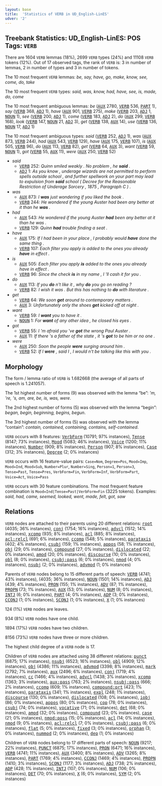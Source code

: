 ```yaml
---
layout: base
title:  'Statistics of VERB in UD_English-LinES'
udver: '2'
---
```


## Treebank Statistics: UD_English-LinES: POS Tags: `VERB`

There are 1604 `VERB` lemmas (18%), 2699 `VERB` types (24%) and 11108 `VERB` tokens (12%).
Out of 17 observed tags, the rank of `VERB` is: 3 in number of lemmas, 2 in number of types and 3 in number of tokens.

The 10 most frequent `VERB` lemmas: <em>be, say, have, go, make, know, see, come, do, take</em>

The 10 most frequent `VERB` types:  <em>said, was, know, had, have, see, is, made, do, come</em>

The 10 most frequent ambiguous lemmas: <em>be</em> (<tt><a href="en_lines-pos-AUX.html">AUX</a></tt> 2780, <tt><a href="en_lines-pos-VERB.html">VERB</a></tt> 536, <tt><a href="en_lines-pos-PART.html">PART</a></tt> 1), <em>say</em> (<tt><a href="en_lines-pos-VERB.html">VERB</a></tt> 368, <tt><a href="en_lines-pos-ADJ.html">ADJ</a></tt> 1), <em>have</em> (<tt><a href="en_lines-pos-AUX.html">AUX</a></tt> 901, <tt><a href="en_lines-pos-VERB.html">VERB</a></tt> 275), <em>make</em> (<tt><a href="en_lines-pos-VERB.html">VERB</a></tt> 203, <tt><a href="en_lines-pos-ADJ.html">ADJ</a></tt> 1, <tt><a href="en_lines-pos-NOUN.html">NOUN</a></tt> 1), <em>see</em> (<tt><a href="en_lines-pos-VERB.html">VERB</a></tt> 200, <tt><a href="en_lines-pos-ADJ.html">ADJ</a></tt> 1), <em>come</em> (<tt><a href="en_lines-pos-VERB.html">VERB</a></tt> 183, <tt><a href="en_lines-pos-ADJ.html">ADJ</a></tt> 2), <em>do</em> (<tt><a href="en_lines-pos-AUX.html">AUX</a></tt> 299, <tt><a href="en_lines-pos-VERB.html">VERB</a></tt> 168), <em>look</em> (<tt><a href="en_lines-pos-VERB.html">VERB</a></tt> 147, <tt><a href="en_lines-pos-NOUN.html">NOUN</a></tt> 21, <tt><a href="en_lines-pos-ADJ.html">ADJ</a></tt> 3), <em>get</em> (<tt><a href="en_lines-pos-VERB.html">VERB</a></tt> 138, <tt><a href="en_lines-pos-AUX.html">AUX</a></tt> 14), <em>use</em> (<tt><a href="en_lines-pos-VERB.html">VERB</a></tt> 136, <tt><a href="en_lines-pos-NOUN.html">NOUN</a></tt> 17, <tt><a href="en_lines-pos-ADJ.html">ADJ</a></tt> 1)

The 10 most frequent ambiguous types:  <em>said</em> (<tt><a href="en_lines-pos-VERB.html">VERB</a></tt> 252, <tt><a href="en_lines-pos-ADJ.html">ADJ</a></tt> 1), <em>was</em> (<tt><a href="en_lines-pos-AUX.html">AUX</a></tt> 873, <tt><a href="en_lines-pos-VERB.html">VERB</a></tt> 244), <em>had</em> (<tt><a href="en_lines-pos-AUX.html">AUX</a></tt> 543, <tt><a href="en_lines-pos-VERB.html">VERB</a></tt> 129), <em>have</em> (<tt><a href="en_lines-pos-AUX.html">AUX</a></tt> 175, <tt><a href="en_lines-pos-VERB.html">VERB</a></tt> 107), <em>is</em> (<tt><a href="en_lines-pos-AUX.html">AUX</a></tt> 505, <tt><a href="en_lines-pos-VERB.html">VERB</a></tt> 96), <em>do</em> (<tt><a href="en_lines-pos-AUX.html">AUX</a></tt> 113, <tt><a href="en_lines-pos-VERB.html">VERB</a></tt> 82), <em>get</em> (<tt><a href="en_lines-pos-VERB.html">VERB</a></tt> 64, <tt><a href="en_lines-pos-AUX.html">AUX</a></tt> 3), <em>want</em> (<tt><a href="en_lines-pos-VERB.html">VERB</a></tt> 59, <tt><a href="en_lines-pos-NOUN.html">NOUN</a></tt> 1), <em>got</em> (<tt><a href="en_lines-pos-VERB.html">VERB</a></tt> 55, <tt><a href="en_lines-pos-AUX.html">AUX</a></tt> 11), <em>were</em> (<tt><a href="en_lines-pos-AUX.html">AUX</a></tt> 250, <tt><a href="en_lines-pos-VERB.html">VERB</a></tt> 52)


* <em>said</em>
  * <tt><a href="en_lines-pos-VERB.html">VERB</a></tt> 252: <em>Quinn smiled weakly . No problem , he <b>said</b> .</em>
  * <tt><a href="en_lines-pos-ADJ.html">ADJ</a></tt> 1: <em>As you know , underage wizards are not permitted to perform spells outside school , and further spellwork on your part may lead to expulsion from <b>said</b> school ( Decree for the Reasonable Restriction of Underage Sorcery , 1875 , Paragraph C ) .</em>
* <em>was</em>
  * <tt><a href="en_lines-pos-AUX.html">AUX</a></tt> 873: <em>I <b>was</b> just wondering if you liked the book .</em>
  * <tt><a href="en_lines-pos-VERB.html">VERB</a></tt> 244: <em>He wondered if the young Auster had been any better at it than he <b>was</b> .</em>
* <em>had</em>
  * <tt><a href="en_lines-pos-AUX.html">AUX</a></tt> 543: <em>He wondered if the young Auster <b>had</b> been any better at it than he was .</em>
  * <tt><a href="en_lines-pos-VERB.html">VERB</a></tt> 129: <em>Quinn <b>had</b> trouble finding a seat .</em>
* <em>have</em>
  * <tt><a href="en_lines-pos-AUX.html">AUX</a></tt> 175: <em>If I had been in your place , I probably would <b>have</b> done the same thing .</em>
  * <tt><a href="en_lines-pos-VERB.html">VERB</a></tt> 107: <em>Each filter you apply is added to the ones you already <b>have</b> in effect .</em>
* <em>is</em>
  * <tt><a href="en_lines-pos-AUX.html">AUX</a></tt> 505: <em>Each filter you apply <b>is</b> added to the ones you already have in effect .</em>
  * <tt><a href="en_lines-pos-VERB.html">VERB</a></tt> 96: <em>Since the check <b>is</b> in my name , I 'll cash it for you .</em>
* <em>do</em>
  * <tt><a href="en_lines-pos-AUX.html">AUX</a></tt> 113: <em>If you <b>do</b> n't like it , why <b>do</b> you go on reading ?</em>
  * <tt><a href="en_lines-pos-VERB.html">VERB</a></tt> 82: <em>I wish it was . But this has nothing to <b>do</b> with literature .</em>
* <em>get</em>
  * <tt><a href="en_lines-pos-VERB.html">VERB</a></tt> 64: <em>We soon <b>get</b> around to contemporary matters .</em>
  * <tt><a href="en_lines-pos-AUX.html">AUX</a></tt> 3: <em>Unfortunately only the shoes <b>get</b> kicked off at night .</em>
* <em>want</em>
  * <tt><a href="en_lines-pos-VERB.html">VERB</a></tt> 59: <em>I <b>want</b> you to have it .</em>
  * <tt><a href="en_lines-pos-NOUN.html">NOUN</a></tt> 1: <em>For <b>want</b> of any other idea , he closed his eyes .</em>
* <em>got</em>
  * <tt><a href="en_lines-pos-VERB.html">VERB</a></tt> 55: <em>I 'm afraid you 've <b>got</b> the wrong Paul Auster .</em>
  * <tt><a href="en_lines-pos-AUX.html">AUX</a></tt> 11: <em>If there 's a father of the state , it 's <b>got</b> to be him or no one .</em>
* <em>were</em>
  * <tt><a href="en_lines-pos-AUX.html">AUX</a></tt> 250: <em>Soon the people <b>were</b> surging around him .</em>
  * <tt><a href="en_lines-pos-VERB.html">VERB</a></tt> 52: <em>If I <b>were</b> , said I , I would n't be talking like this with you .</em>

## Morphology

The form / lemma ratio of `VERB` is 1.682668 (the average of all parts of speech is 1.241057).

The 1st highest number of forms (9) was observed with the lemma “be”: <em>'m, 're, 's, am, are, be, is, was, were</em>.

The 2nd highest number of forms (5) was observed with the lemma “begin”: <em>began, begin, beginning, begins, begun</em>.

The 3rd highest number of forms (5) was observed with the lemma “contain”: <em>contain, contained, containing, contains, self-contained</em>.

`VERB` occurs with 8 features: <tt><a href="en_lines-feat-VerbForm.html">VerbForm</a></tt> (10791; 97% instances), <tt><a href="en_lines-feat-Tense.html">Tense</a></tt> (8147; 73% instances), <tt><a href="en_lines-feat-Mood.html">Mood</a></tt> (5083; 46% instances), <tt><a href="en_lines-feat-Voice.html">Voice</a></tt> (1200; 11% instances), <tt><a href="en_lines-feat-Number.html">Number</a></tt> (909; 8% instances), <tt><a href="en_lines-feat-Person.html">Person</a></tt> (907; 8% instances), <tt><a href="en_lines-feat-Case.html">Case</a></tt> (312; 3% instances), <tt><a href="en_lines-feat-Degree.html">Degree</a></tt> (2; 0% instances)

`VERB` occurs with 16 feature-value pairs: `Case=Nom`, `Degree=Pos`, `Mood=Imp`, `Mood=Ind`, `Mood=Sub`, `Number=Plur`, `Number=Sing`, `Person=1`, `Person=3`, `Tense=Past`, `Tense=Pres`, `VerbForm=Fin`, `VerbForm=Inf`, `VerbForm=Part`, `Voice=Act`, `Voice=Pass`

`VERB` occurs with 30 feature combinations.
The most frequent feature combination is `Mood=Ind|Tense=Past|VerbForm=Fin` (3225 tokens).
Examples: <em>said, had, came, seemed, looked, went, made, felt, got, saw</em>


## Relations

`VERB` nodes are attached to their parents using 20 different relations: <tt><a href="en_lines-dep-root.html">root</a></tt> (4035; 36% instances), <tt><a href="en_lines-dep-conj.html">conj</a></tt> (1754; 16% instances), <tt><a href="en_lines-dep-advcl.html">advcl</a></tt> (1512; 14% instances), <tt><a href="en_lines-dep-xcomp.html">xcomp</a></tt> (935; 8% instances), <tt><a href="en_lines-dep-acl.html">acl</a></tt> (885; 8% instances), <tt><a href="en_lines-dep-acl-relcl.html">acl:relcl</a></tt> (691; 6% instances), <tt><a href="en_lines-dep-ccomp.html">ccomp</a></tt> (548; 5% instances), <tt><a href="en_lines-dep-parataxis.html">parataxis</a></tt> (402; 4% instances), <tt><a href="en_lines-dep-csubj.html">csubj</a></tt> (159; 1% instances), <tt><a href="en_lines-dep-appos.html">appos</a></tt> (58; 1% instances), <tt><a href="en_lines-dep-obj.html">obj</a></tt> (29; 0% instances), <tt><a href="en_lines-dep-compound.html">compound</a></tt> (27; 0% instances), <tt><a href="en_lines-dep-dislocated.html">dislocated</a></tt> (22; 0% instances), <tt><a href="en_lines-dep-amod.html">amod</a></tt> (20; 0% instances), <tt><a href="en_lines-dep-discourse.html">discourse</a></tt> (10; 0% instances), <tt><a href="en_lines-dep-obl.html">obl</a></tt> (8; 0% instances), <tt><a href="en_lines-dep-csubj-pass.html">csubj:pass</a></tt> (6; 0% instances), <tt><a href="en_lines-dep-nmod.html">nmod</a></tt> (4; 0% instances), <tt><a href="en_lines-dep-nsubj.html">nsubj</a></tt> (2; 0% instances), <tt><a href="en_lines-dep-advmod.html">advmod</a></tt> (1; 0% instances)

Parents of `VERB` nodes belong to 15 different parts of speech: <tt><a href="en_lines-pos-VERB.html">VERB</a></tt> (4741; 43% instances),  (4035; 36% instances), <tt><a href="en_lines-pos-NOUN.html">NOUN</a></tt> (1501; 14% instances), <tt><a href="en_lines-pos-ADJ.html">ADJ</a></tt> (439; 4% instances), <tt><a href="en_lines-pos-PRON.html">PRON</a></tt> (155; 1% instances), <tt><a href="en_lines-pos-ADV.html">ADV</a></tt> (87; 1% instances), <tt><a href="en_lines-pos-PROPN.html">PROPN</a></tt> (73; 1% instances), <tt><a href="en_lines-pos-AUX.html">AUX</a></tt> (53; 0% instances), <tt><a href="en_lines-pos-NUM.html">NUM</a></tt> (8; 0% instances), <tt><a href="en_lines-pos-INTJ.html">INTJ</a></tt> (6; 0% instances), <tt><a href="en_lines-pos-PART.html">PART</a></tt> (4; 0% instances), <tt><a href="en_lines-pos-ADP.html">ADP</a></tt> (3; 0% instances), <tt><a href="en_lines-pos-CCONJ.html">CCONJ</a></tt> (1; 0% instances), <tt><a href="en_lines-pos-SCONJ.html">SCONJ</a></tt> (1; 0% instances), <tt><a href="en_lines-pos-X.html">X</a></tt> (1; 0% instances)

124 (1%) `VERB` nodes are leaves.

934 (8%) `VERB` nodes have one child.

1894 (17%) `VERB` nodes have two children.

8156 (73%) `VERB` nodes have three or more children.

The highest child degree of a `VERB` node is 17.

Children of `VERB` nodes are attached using 38 different relations: <tt><a href="en_lines-dep-punct.html">punct</a></tt> (6875; 17% instances), <tt><a href="en_lines-dep-nsubj.html">nsubj</a></tt> (6523; 16% instances), <tt><a href="en_lines-dep-obl.html">obl</a></tt> (4909; 12% instances), <tt><a href="en_lines-dep-obj.html">obj</a></tt> (4386; 11% instances), <tt><a href="en_lines-dep-advmod.html">advmod</a></tt> (3398; 8% instances), <tt><a href="en_lines-dep-mark.html">mark</a></tt> (2792; 7% instances), <tt><a href="en_lines-dep-aux.html">aux</a></tt> (2496; 6% instances), <tt><a href="en_lines-dep-conj.html">conj</a></tt> (1719; 4% instances), <tt><a href="en_lines-dep-cc.html">cc</a></tt> (1466; 4% instances), <tt><a href="en_lines-dep-advcl.html">advcl</a></tt> (1438; 3% instances), <tt><a href="en_lines-dep-xcomp.html">xcomp</a></tt> (1363; 3% instances), <tt><a href="en_lines-dep-aux-pass.html">aux:pass</a></tt> (763; 2% instances), <tt><a href="en_lines-dep-nsubj-pass.html">nsubj:pass</a></tt> (666; 2% instances), <tt><a href="en_lines-dep-ccomp.html">ccomp</a></tt> (609; 1% instances), <tt><a href="en_lines-dep-compound-prt.html">compound:prt</a></tt> (423; 1% instances), <tt><a href="en_lines-dep-parataxis.html">parataxis</a></tt> (341; 1% instances), <tt><a href="en_lines-dep-expl.html">expl</a></tt> (248; 1% instances), <tt><a href="en_lines-dep-discourse.html">discourse</a></tt> (130; 0% instances), <tt><a href="en_lines-dep-dislocated.html">dislocated</a></tt> (108; 0% instances), <tt><a href="en_lines-dep-iobj.html">iobj</a></tt> (86; 0% instances), <tt><a href="en_lines-dep-appos.html">appos</a></tt> (80; 0% instances), <tt><a href="en_lines-dep-cop.html">cop</a></tt> (78; 0% instances), <tt><a href="en_lines-dep-csubj.html">csubj</a></tt> (74; 0% instances), <tt><a href="en_lines-dep-vocative.html">vocative</a></tt> (71; 0% instances), <tt><a href="en_lines-dep-det.html">det</a></tt> (68; 0% instances), <tt><a href="en_lines-dep-amod.html">amod</a></tt> (32; 0% instances), <tt><a href="en_lines-dep-compound.html">compound</a></tt> (23; 0% instances), <tt><a href="en_lines-dep-case.html">case</a></tt> (21; 0% instances), <tt><a href="en_lines-dep-nmod-poss.html">nmod:poss</a></tt> (15; 0% instances), <tt><a href="en_lines-dep-acl.html">acl</a></tt> (14; 0% instances), <tt><a href="en_lines-dep-nmod.html">nmod</a></tt> (9; 0% instances), <tt><a href="en_lines-dep-acl-relcl.html">acl:relcl</a></tt> (7; 0% instances), <tt><a href="en_lines-dep-csubj-pass.html">csubj:pass</a></tt> (6; 0% instances), <tt><a href="en_lines-dep-flat.html">flat</a></tt> (5; 0% instances), <tt><a href="en_lines-dep-fixed.html">fixed</a></tt> (3; 0% instances), <tt><a href="en_lines-dep-orphan.html">orphan</a></tt> (3; 0% instances), <tt><a href="en_lines-dep-nummod.html">nummod</a></tt> (2; 0% instances), <tt><a href="en_lines-dep-dep.html">dep</a></tt> (1; 0% instances)

Children of `VERB` nodes belong to 17 different parts of speech: <tt><a href="en_lines-pos-NOUN.html">NOUN</a></tt> (9217; 22% instances), <tt><a href="en_lines-pos-PUNCT.html">PUNCT</a></tt> (6875; 17% instances), <tt><a href="en_lines-pos-PRON.html">PRON</a></tt> (6471; 16% instances), <tt><a href="en_lines-pos-VERB.html">VERB</a></tt> (4741; 11% instances), <tt><a href="en_lines-pos-AUX.html">AUX</a></tt> (3400; 8% instances), <tt><a href="en_lines-pos-ADV.html">ADV</a></tt> (3265; 8% instances), <tt><a href="en_lines-pos-PART.html">PART</a></tt> (1769; 4% instances), <tt><a href="en_lines-pos-CCONJ.html">CCONJ</a></tt> (1469; 4% instances), <tt><a href="en_lines-pos-PROPN.html">PROPN</a></tt> (1410; 3% instances), <tt><a href="en_lines-pos-SCONJ.html">SCONJ</a></tt> (1177; 3% instances), <tt><a href="en_lines-pos-ADJ.html">ADJ</a></tt> (738; 2% instances), <tt><a href="en_lines-pos-ADP.html">ADP</a></tt> (428; 1% instances), <tt><a href="en_lines-pos-INTJ.html">INTJ</a></tt> (107; 0% instances), <tt><a href="en_lines-pos-NUM.html">NUM</a></tt> (106; 0% instances), <tt><a href="en_lines-pos-DET.html">DET</a></tt> (70; 0% instances), <tt><a href="en_lines-pos-X.html">X</a></tt> (6; 0% instances), <tt><a href="en_lines-pos-SYM.html">SYM</a></tt> (2; 0% instances)

